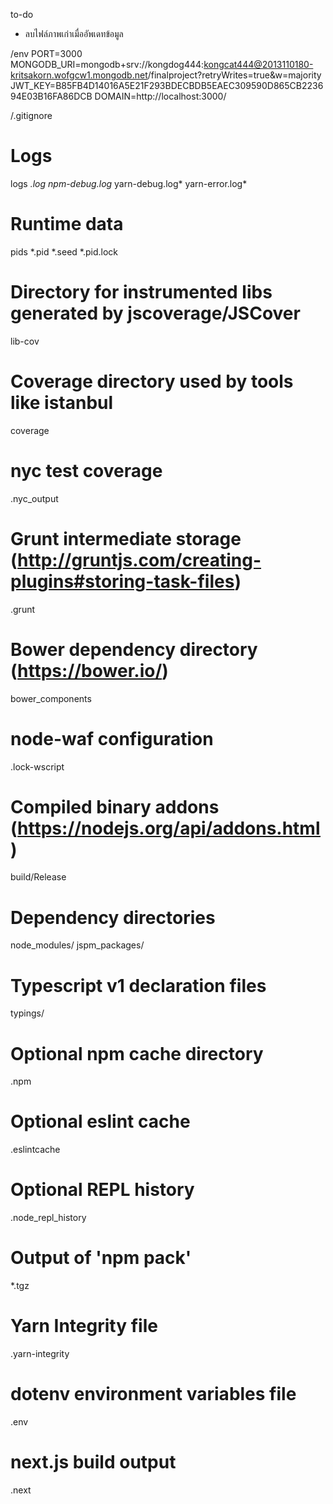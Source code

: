﻿to-do
- ลบไฟล์ภาพเก่าเมื่ออัพเดทข้อมูล

/env
PORT=3000
MONGODB_URI=mongodb+srv://kongdog444:kongcat444@2013110180-kritsakorn.wofgcw1.mongodb.net/finalproject?retryWrites=true&w=majority
JWT_KEY=B85FB4D14016A5E21F293BDECBDB5EAEC309590D865CB223694E03B16FA86DCB
DOMAIN=http://localhost:3000/

/.gitignore
# Logs
logs
*.log
npm-debug.log*
yarn-debug.log*
yarn-error.log*

# Runtime data
pids
*.pid
*.seed
*.pid.lock

# Directory for instrumented libs generated by jscoverage/JSCover
lib-cov

# Coverage directory used by tools like istanbul
coverage

# nyc test coverage
.nyc_output

# Grunt intermediate storage (http://gruntjs.com/creating-plugins#storing-task-files)
.grunt

# Bower dependency directory (https://bower.io/)
bower_components

# node-waf configuration
.lock-wscript

# Compiled binary addons (https://nodejs.org/api/addons.html)
build/Release

# Dependency directories
node_modules/
jspm_packages/

# Typescript v1 declaration files
typings/

# Optional npm cache directory
.npm

# Optional eslint cache
.eslintcache

# Optional REPL history
.node_repl_history

# Output of 'npm pack'
*.tgz

# Yarn Integrity file
.yarn-integrity

# dotenv environment variables file
.env

# next.js build output
.next
